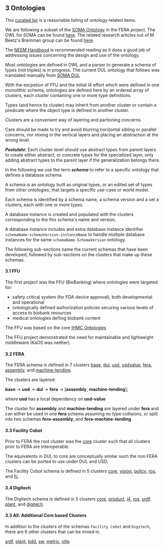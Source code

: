 
## 3 Ontologies

This [curated list](https://github.com/ozekik/awesome-ontology?tab=readme-ov-file) is a reasonable listing of ontology related items. 

We are following a subset of the [SOMA Ontology](https://ease-crc.github.io/soma/) in the FERA project. The OWL for SOMA can be found [here](https://github.com/ease-crc/soma/tree/master/owl). The related research articles out of M Beetz's Bremman group can be found [here](https://ease-crc.org/publications/).

The [NEEM Handbood](https://ease-crc.org/publications/) is recommended reading as it does a good job of addressing issues concerning the design and use of the ontology.

Most ontologies are defined in OWL and a parser to generate a schema of types (not triples) is in progress. The current DUL ontology that follows was translated manually from [SOMA DUL](https://github.com/ease-crc/soma/blob/master/owl/DUL.owl)

With the excpetion of FFU and the initial I4 effort which were defined in one monolithic schema, ontologies are defined here by an ordered array of clusters, each cluster containing one or more type definitions.

Types (and hence its cluster) may inherit from another cluster or contain a predicate where the object type is defined in another cluster.

Clusters are a convenient way of layering and partioning concerns. 

Care should be made to try and avoid blurring horizontal sibling or parallel concerns, nor mixing in the vertical layers and placing an abstraction at the wrong level.

***Postulate***: Each cluster level should use abstract types from parent layers to create either abstract, or concrete types for the specialized layer, only adding abstract types to the parent layer if the generalization belongs there.

In the following we use the term ***schema*** to refer to a specific ontology that defines a database schema.

A schema is an ontology built as original types, or an edited set of types from other ontologies, that targets a specific use-case or world model.  

Each schema is identified by a schema name, a schema version and a set a clusters, each with one or more types.

A database instance is created and populated with the clusters corresponding to the this schema's name and version. 

A database instance includes and extra database instance identifier `schemaName-schemaVersion-instanceName` to handle multiple database instances for the same `schemaName-SchemaVersion` ontology.

The following sub-sections name the current schemas that have been developed, followed by sub-sections on the clusters that make up these schemas.


#### 3.1 FFU
The first project was the FFU (BioBanking) where ontologies were targeted for:
 - safety critical system (for FDA device approval), both developmental and operational
 - ontologically defined authorization policies securing various levels of access to biobank resources
 - medical ontologies defiing biobank content

The FFU was based on the core [IHMC Ontologies](https://ontology.ihmc.us/ontology.html)

The FFU project demonstrated the need for maintainable and lightweight middleware (KaOS was neither).

#### 3.2 FERA

The FERA schema is defined in 7 clusters [base](clusters/base/base.md/#base-cluster), [dul](clusters/dul/dul.md/#dul-cluster), [usd](clusters/usd/usd.md/#usd-cluster), [usdvalue](clusters/usdValue/usdValue.md/#usdvalue-cluster), [fera](clusters/fera/fera.md/#fera-cluster), [assembly](clusters/assembly/assembly.md/#fera-assembly-cluster), and [machine-tending](clusters/tbd/tbd.md/#tbd-cluster).

The clusters are layered:    

**base** &rarr; **usd** &rarr;  **dul** &rarr;  **fera** &rarr; [**assembly**, **machine-tending**];

where **usd** has a local dependency on **usd-value**

The cluster for **assembly** and **machine-tending** are layered under **fera** and can either be used in one **fera** schema assuming no type collisions, or split into two schemas **fera-assembly**, and **fera-machine-tending**


#### 3.3 Facility Cobot

Prior to FERA the root cluster was the [core](clusters/core/core.md/#core-cluster) cluster such that all clusters prior to FERA are interoperable. 

The equivalents in DUL to core are conceptually similar such the non FERA clusters can be ported to use under DUL and USD.

The Facility Cobot schema is defined in 5 clusters [core](clusters/core/core.md/#core-cluster), [vision](clusters/vision/vision.md/#vision-cluster), [policy](clusters/policy/policy/#policy-cluster), [ros](clusters/ros/ros.md/#ros-cluster), and [fc](clusters/fc/fc.md/#fc-cluster).



#### 3.4 Digitech

The Digitech  schema is defined in 5 clusters [core](clusters/core/core.md/#core-cluster), [product](clusters/product/product.md/#product-cluster), [i4](clusters/i4/i4.md/#i4-cluster), [ros](clusters/ros/ros.md/#ros-cluster),  [urdf](clusters/urdf/urdf.md/#urdf-cluster), [plant](clusters/plant/plant.md/#plant-cluster), and [digitech](clusters/digitech/digitech.md/#digitech-cluster).

#### 3.3 All: Additional Core based Clusters

In addition to the clusters of the schemas `Facility Cobot` and `Digitech`, there are 6 other clusters that can be mixed in.

[srdf](clusters/srdf/srdf.md/#srdf-cluster), [plant](clusters/plant/plant.md/#plant-cluster), [bdd](clusters/bdd/bdd.md/#bdd-cluster), [sw](clusters/sw/sw.md/#sw-cluster), [metric](clusters/metric/metric.md/#metric-cluster), [otlp](clusters/otlp/otlp.md/#otlp-cluster)

